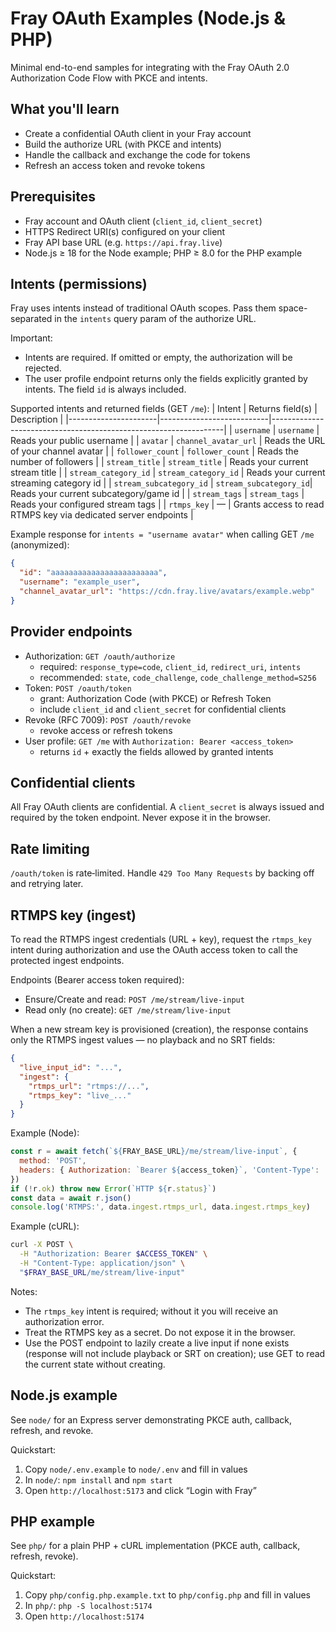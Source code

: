 # Fray OAuth Examples (Node.js & PHP)

Minimal end-to-end samples for integrating with the Fray OAuth 2.0 Authorization Code Flow with PKCE and intents.

## What you'll learn
- Create a confidential OAuth client in your Fray account
- Build the authorize URL (with PKCE and intents)
- Handle the callback and exchange the code for tokens
- Refresh an access token and revoke tokens

## Prerequisites
- Fray account and OAuth client (`client_id`, `client_secret`)
- HTTPS Redirect URI(s) configured on your client
- Fray API base URL (e.g. `https://api.fray.live`)
- Node.js ≥ 18 for the Node example; PHP ≥ 8.0 for the PHP example

## Intents (permissions)
Fray uses intents instead of traditional OAuth scopes. Pass them space-separated in the `intents` query param of the authorize URL.

Important:
- Intents are required. If omitted or empty, the authorization will be rejected.
- The user profile endpoint returns only the fields explicitly granted by intents. The field `id` is always included.

Supported intents and returned fields (GET `/me`):
| Intent                | Returns field(s)         | Description                                                      |
|----------------------|---------------------------|------------------------------------------------------------------|
| `username`           | `username`                | Reads your public username                                       |
| `avatar`             | `channel_avatar_url`      | Reads the URL of your channel avatar                             |
| `follower_count`     | `follower_count`          | Reads the number of followers                                    |
| `stream_title`       | `stream_title`            | Reads your current stream title                                  |
| `stream_category_id` | `stream_category_id`      | Reads your current streaming category id                         |
| `stream_subcategory_id` | `stream_subcategory_id`| Reads your current subcategory/game id                           |
| `stream_tags`        | `stream_tags`             | Reads your configured stream tags                                |
| `rtmps_key`          | —                         | Grants access to read RTMPS key via dedicated server endpoints   |

Example response for `intents = "username avatar"` when calling GET `/me` (anonymized):
```json
{
  "id": "aaaaaaaaaaaaaaaaaaaaaaaa",
  "username": "example_user",
  "channel_avatar_url": "https://cdn.fray.live/avatars/example.webp"
}
```

## Provider endpoints
- Authorization: `GET /oauth/authorize`
  - required: `response_type=code`, `client_id`, `redirect_uri`, `intents`
  - recommended: `state`, `code_challenge`, `code_challenge_method=S256`
- Token: `POST /oauth/token`
  - grant: Authorization Code (with PKCE) or Refresh Token
  - include `client_id` and `client_secret` for confidential clients
- Revoke (RFC 7009): `POST /oauth/revoke`
  - revoke access or refresh tokens
- User profile: `GET /me` with `Authorization: Bearer <access_token>`
  - returns `id` + exactly the fields allowed by granted intents

## Confidential clients
All Fray OAuth clients are confidential. A `client_secret` is always issued and required by the token endpoint. Never expose it in the browser.

## Rate limiting
`/oauth/token` is rate‑limited. Handle `429 Too Many Requests` by backing off and retrying later.

## RTMPS key (ingest)
To read the RTMPS ingest credentials (URL + key), request the `rtmps_key` intent during authorization and use the OAuth access token to call the protected ingest endpoints.

Endpoints (Bearer access token required):
- Ensure/Create and read: `POST /me/stream/live-input`
- Read only (no create): `GET /me/stream/live-input`

When a new stream key is provisioned (creation), the response contains only the RTMPS ingest values — no playback and no SRT fields:
```json
{
  "live_input_id": "...",
  "ingest": {
    "rtmps_url": "rtmps://...",
    "rtmps_key": "live_..."
  }
}
```

Example (Node):
```js
const r = await fetch(`${FRAY_BASE_URL}/me/stream/live-input`, {
  method: 'POST',
  headers: { Authorization: `Bearer ${access_token}`, 'Content-Type': 'application/json' }
})
if (!r.ok) throw new Error(`HTTP ${r.status}`)
const data = await r.json()
console.log('RTMPS:', data.ingest.rtmps_url, data.ingest.rtmps_key)
```

Example (cURL):
```bash
curl -X POST \
  -H "Authorization: Bearer $ACCESS_TOKEN" \
  -H "Content-Type: application/json" \
  "$FRAY_BASE_URL/me/stream/live-input"
```

Notes:
- The `rtmps_key` intent is required; without it you will receive an authorization error.
- Treat the RTMPS key as a secret. Do not expose it in the browser.
- Use the POST endpoint to lazily create a live input if none exists (response will not include playback or SRT on creation); use GET to read the current state without creating.

## Node.js example
See `node/` for an Express server demonstrating PKCE auth, callback, refresh, and revoke.

Quickstart:
1) Copy `node/.env.example` to `node/.env` and fill in values
2) In `node/`: `npm install` and `npm start`
3) Open `http://localhost:5173` and click “Login with Fray”

## PHP example
See `php/` for a plain PHP + cURL implementation (PKCE auth, callback, refresh, revoke).

Quickstart:
1) Copy `php/config.php.example.txt` to `php/config.php` and fill in values
2) In `php/`: `php -S localhost:5174`
3) Open `http://localhost:5174`


